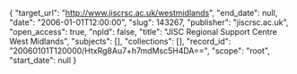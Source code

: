 {
  "target_url": "http://www.jiscrsc.ac.uk/westmidlands", 
  "end_date": null, 
  "date": "2006-01-01T12:00:00", 
  "slug": 143267, 
  "publisher": "jiscrsc.ac.uk", 
  "open_access": true, 
  "npld": false, 
  "title": "JISC Regional Support Centre West Midlands", 
  "subjects": [], 
  "collections": [], 
  "record_id": "20060101T120000/HtxRg8Au7+h7mdMsc5H4DA==", 
  "scope": "root", 
  "start_date": null
}

